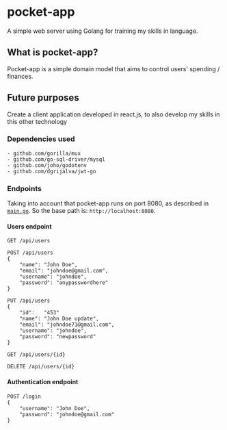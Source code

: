 # pocket-app
A simple web server using Golang for training my skills in language.

## What is pocket-app?
Pocket-app is a simple domain model that aims to control users' spending / finances.

## Future purposes
Create a client application developed in react.js, to also develop my skills in this other technology

### Dependencies used
```
- github.com/gorilla/mux
- github.com/go-sql-driver/mysql
- github.com/joho/godotenv
- github.com/dgrijalva/jwt-go
```

### Endpoints
Taking into account that pocket-app runs on port 8080, as described in [`main.go`](main.go). So the base path is: `http://localhost:8080`.

#### Users endpoint
```
GET /api/users
```
```
POST /api/users
{
    "name": "John Doe",
    "email": "johndoe@gmail.com",
    "username": "johndoe",
    "password": "anypasswordhere"
}
```
```
PUT /api/users
{
    "id":   "453"
    "name": "John Doe update",
    "email": "johndoe71@gmail.com",
    "username": "johndoe",
    "password": "newpassword"
}
```
```
GET /api/users/{id}
```
```
DELETE /api/users/{id}
```

#### Authentication endpoint
```
POST /login
{
    "username": "John Doe",
    "password": "johndoe@gmail.com"
}
```